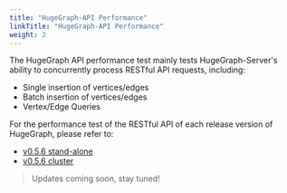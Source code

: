 ```yaml
---
title: "HugeGraph-API Performance"
linkTitle: "HugeGraph-API Performance"
weight: 2
---
```


The HugeGraph API performance test mainly tests HugeGraph-Server's ability to concurrently process RESTful API requests, including:

- Single insertion of vertices/edges
- Batch insertion of vertices/edges
- Vertex/Edge Queries

For the performance test of the RESTful API of each release version of HugeGraph, please refer to:

- [v0.5.6 stand-alone](/docs/performance/api-preformance/hugegraph-api-0.5.6-rocksdb/)
- [v0.5.6 cluster](/docs/performance/api-preformance/hugegraph-api-0.5.6-cassandra/)

> Updates coming soon, stay tuned!